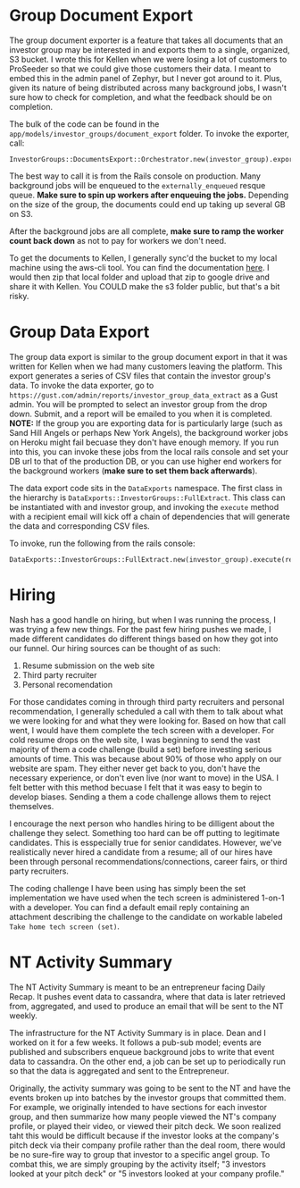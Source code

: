 # Group Document Export
The group document exporter is a feature that takes all documents that an investor group may be interested in and exports them to a single, organized, S3 bucket. I wrote this for Kellen when we were losing a lot of customers to ProSeeder so that we could give those customers their data. I meant to embed this in the admin panel of Zephyr, but I never got around to it. Plus, given its nature of being distributed across many background jobs, I wasn't sure how to check for completion, and what the feedback should be on completion. 

The bulk of the code can be found in the `app/models/investor_groups/document_export` folder. To invoke the exporter, call: 
```
InvestorGroups::DocumentsExport::Orchestrator.new(investor_group).export(s3_bucket_name)
```
The best way to call it is from the Rails console on production. Many background jobs will be enqueued to the `externally_enqueued` resque queue. __Make sure to spin up workers after enqueuing the jobs.__ Depending on the size of the group, the documents could end up taking up several GB on S3. 

After the background jobs are all complete, __make sure to ramp the worker count back down__ as not to pay for workers we don't need. 

To get the documents to Kellen, I generally sync'd the bucket to my local machine using the aws-cli tool. You can find the documentation [here](http://docs.aws.amazon.com/cli/latest/reference/s3/sync.html). I would then zip that local folder and upload that zip to google drive and share it with Kellen. You COULD make the s3 folder public, but that's a bit risky.

# Group Data Export
The group data export is similar to the group document export in that it was written for Kellen when we had many customers leaving the platform. This export generates a series of CSV files that contain the investor group's data. 
To invoke the data exporter, go to `https://gust.com/admin/reports/investor_group_data_extract` as a Gust admin. You will be prompted to select an investor group from the drop down. Submit, and a report will be emailed to you when it is completed. __NOTE:__ If the group you are exporting data for is particularly large (such as Sand Hill Angels or perhaps New York Angels), the background worker jobs on Heroku might fail becuase they don't have enough memory. If you run into this, you can invoke these jobs from the local rails console and set your DB url to that of the production DB, or you can use higher end workers for the background workers (__make sure to set them back afterwards__).

The data export code sits in the `DataExports` namespace. The first class in the hierarchy is `DataExports::InvestorGroups::FullExtract`. This class can be instantiated with and investor group, and invoking the `execute` method with a recipient email will kick off a chain of dependencies that will generate the data and corresponding CSV files. 

To invoke, run the following from the rails console: 
```
DataExports::InvestorGroups::FullExtract.new(investor_group).execute(recipient_user)
```

# Hiring

Nash has a good handle on hiring, but when I was running the process, I was trying a few new things. For the past few hiring pushes we made, I made different candidates do different things based on how they got into our funnel. Our hiring sources can be thought of as such:
1. Resume submission on the web site
2. Third party recruiter
3. Personal recomendation

For those candidates coming in through third party recruiters and personal recommendation, I generally scheduled a call with them to talk about what we were looking for and what they were looking for. Based on how that call went, I would have them complete the tech screen with a developer. For cold resume drops on the web site, I was beginning to send the vast majority of them a code challenge (build a set) before investing serious amounts of time. This was because about 90% of those who apply on our website are spam. They either never get back to you, don't have the necessary experience, or don't even live (nor want to move) in the USA. I felt better with this method becuase I felt that it was easy to begin to develop biases. Sending a them a code challenge allows them to reject themselves. 

I encourage the next person who handles hiring to be dilligent about the challenge they select. Something too hard can be off putting to legitimate candidates. This is esspecially true for senior candidates. However, we've realistically never hired a candidate from a resume; all of our hires have been through personal recommendations/connections, career fairs, or third party recruiters.

The coding challenge I have been using has simply been the set implementation we have used when the tech screen is administered 1-on-1 with a developer. You can find a default email reply containing an attachment describing the challenge to the candidate on workable labeled `Take home tech screen (set)`.

# NT Activity Summary

The NT Activity Summary is meant to be an entrepreneur facing Daily Recap. It pushes event data to cassandra, where that data is later retrieved from, aggregated, and used to produce an email that will be sent to the NT weekly. 

The infrastructure for the NT Activity Summary is in place. Dean and I worked on it for a few weeks. It follows a pub-sub model; events are published and subscribers enqueue background jobs to write that event data to cassandra. On the other end, a job can be set up to periodically run so that the data is aggregated and sent to the Entrepreneur. 

Originally, the activity summary was going to be sent to the NT and have the events broken up into batches by the investor groups that committed them. For example, we originally intended to have sections for each investor group, and then summarize how many people viewed the NT's company profile, or played their video, or viewed their pitch deck. We soon realized taht this would be difficult because if the investor looks at the company's pitch deck via their company profile rather than the deal room, there would be no sure-fire way to group that investor to a specific angel group. To combat this, we are simply grouping by the activity itself; "3 investors looked at your pitch deck" or "5 investors looked at your company profile."
